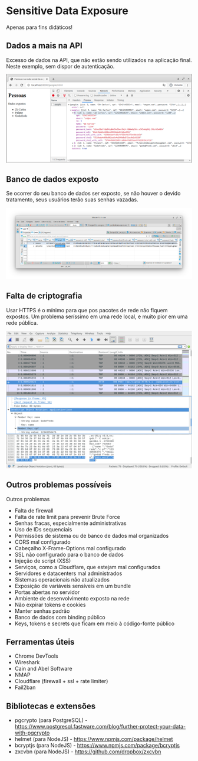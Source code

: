 # Sensitive Data Exposure

Apenas para fins didáticos!

## Dados a mais na API

Excesso de dados na API, que não estão sendo utilizados na aplicação final. Neste exemplo, sem dispor de autenticação.

![Chrome DevTools Network](/images/network.png)

## Banco de dados exposto

Se ocorrer do seu banco de dados ser exposto, se não houver o devido tratamento, seus usuários terão suas senhas vazadas.

![Visualizando dados usando DBeaver](/images/database.png)


## Falta de criptografia

Usar HTTPS é o mínimo para que pos pacotes de rede não fiquem expostos. Um problema seríssimo em uma rede local, e muito pior em uma rede pública.

![Inspeção de pacotes de rede com Wireshark](/images/wireshark.png)

## Outros problemas possíveis

Outros problemas 

 - Falta de firewall
 - Falta de rate limit para prevenir Brute Force
 - Senhas fracas, especialmente administrativas
 - Uso de IDs sequenciais
 - Permissões de sistema ou de banco de dados mal organizados
 - CORS mal configurado
 - Cabeçalho X-Frame-Options mal configurado
 - SSL não configurado para o banco de dados
 - Injeção de script (XSS)
 - Serviços, como a Cloudflare, que estejam mal configurados
 - Servidores e datacenters mal administrados
 - Sistemas operacionais não atualizados
 - Exposição de variáveis sensíveis em um bundle
 - Portas abertas no servidor
 - Ambiente de desenvolvimento exposto na rede
 - Não expirar tokens e cookies
 - Manter senhas padrão
 - Banco de dados com binding público
 - Keys, tokens e secrets que ficam em meio à código-fonte público

## Ferramentas úteis

 - Chrome DevTools
 - Wireshark
 - Cain and Abel Software
 - NMAP
 - Cloudflare (firewall + ssl + rate limiter)
 - Fail2ban
 
 ## Bibliotecas e extensões
 
 - pgcrypto (para PostgreSQL) - https://www.postgresql.fastware.com/blog/further-protect-your-data-with-pgcrypto
 - helmet (para NodeJS) - https://www.npmjs.com/package/helmet
 - bcryptjs (para NodeJS) - https://www.npmjs.com/package/bcryptjs
 - zxcvbn (para NodeJS) - https://github.com/dropbox/zxcvbn
